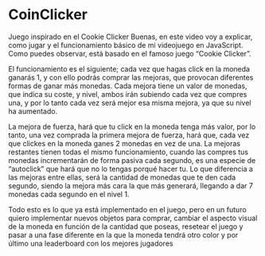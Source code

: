 # CoinClicker
Juego inspirado en el Cookie Clicker
Buenas, en este video voy a explicar, como jugar y el funcionamiento básico de mi videojuego en JavaScript.
Como puedes observar, está basado en el famoso juego “Cookie Clicker”.

El funcionamiento es el siguiente; cada vez que hagas click en la moneda ganarás 1, y con ello podrás comprar las mejoras, que provocan diferentes formas de ganar más monedas.
Cada mejora tiene un valor de monedas, que indica su coste, y nivel, ambos irán subiendo cada vez que compres una, y por lo tanto cada vez será mejor esa misma mejora, ya que su nivel ha aumentado.

La mejora de fuerza, hará que tu click en la moneda tenga más valor, por lo tanto, una vez comprada la primera mejora de fuerza, hará que, cada vez que clickes en la moneda ganes 2 monedas en vez de una. 
La mejoras restantes tienen todas el mismo funcionamiento, cuando las compres tus monedas incrementarán de forma pasiva cada segundo, es una especie de “autoclick” que hará que no lo tengas porqué hacer tu. Lo que diferencia a las mejoras entre ellas, será la cantidad de monedas que te den cada segundo, siendo la mejora más cara la que más generará, llegando a dar 7 monedas cada segundo en el nivel 1.

Todo esto es lo que ya está implementado en el juego, pero en un futuro quiero implementar nuevos objetos para comprar, cambiar el aspecto visual de la moneda en función de la cantidad que poseas, resetear el juego y pasar a una fase diferente en la que la moneda tendrá otro color y por último una leaderboard con los mejores jugadores
